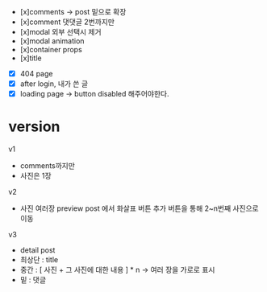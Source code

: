 - [x]comments -> post 밑으로 확장
- [x]comment 댓댓글 2번까지만
- [x]modal 외부 선택시 제거
- [x]modal animation
- [x]container props
- [x]title
- [x] 404 page
- [x] after login, 내가 쓴 글
- [x] loading page -> button disabled 해주어야한다.

# version
v1
- comments까지만
- 사진은 1장

v2
- 사진 여러장 preview post 에서 화살표 버튼 추가 버튼을 통해 2~n번째 사진으로 이동

v3
- detail post
- 최상단 : title
- 중간 : [ 사진 + 그 사진에 대한 내용 ] * n -> 여러 장을 가로로 표시
- 밑 : 댓글
